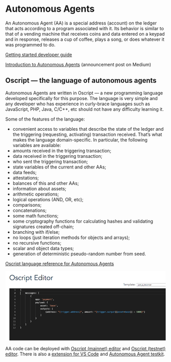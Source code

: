 # Autonomous Agents

An Autonomous Agent \(AA\) is a special address \(account\) on the ledger that acts according to a program associated with it. Its behavior is similar to that of a vending machine that receives coins and data entered on a keypad and in response, releases a cup of coffee, plays a song, or does whatever it was programmed to do.

[Getting started developer guide](getting-started-guide.md)

[Introduction to Autonomous Agents](https://medium.com/obyte/introducing-autonomous-agents-6fe12fb12aa3) \(announcement post on Medium\)

## Oscript — the language of autonomous agents

Autonomous Agents are written in Oscript — a new programming language developed specifically for this purpose. The language is very simple and any developer who has experience in curly-brace languages such as JavaScript, PHP, Java, C/C++, etc should not have any difficulty learning it.

Some of the features of the language:

* convenient access to variables that describe the state of the ledger and the triggering \(requesting, activating\) transaction received. That’s what makes the language domain-specific. In particular, the following variables are available:
* amounts received in the triggering transaction;
* data received in the triggering transaction;
* who sent the triggering transaction;
* state variables of the current and other AAs;
* data feeds;
* attestations;
* balances of this and other AAs;
* information about assets;
* arithmetic operations;
* logical operations \(AND, OR, etc\);
* comparisons;
* concatenations;
* some math functions;
* some cryptography functions for calculating hashes and validating signatures created off-chain;
* branching with if/else;
* no loops \(just iteration methods for objects and arrays\);
* no recursive functions;
* scalar and object data types;
* generation of deterministic pseudo-random number from seed.

[Oscript language reference for Autonomous Agents](oscript-language-reference.md)

![](../.gitbook/assets/oscript-editor.png)

AA code can be deployed with [Oscript](https://oscript.org)[ \(mainnet\)](https://oscript.org)[ editor](https://oscript.org) and [Oscript](https://testnet.oscript.org/)[ \(testnet\)](https://testnet.oscript.org/)[ editor](https://testnet.oscript.org/). There is also a [extension for VS Code](https://marketplace.visualstudio.com/items?itemName=obyte.oscript-vscode-plugin) and [Autonomous Agent testkit](https://github.com/valyakin/aa-testkit).

